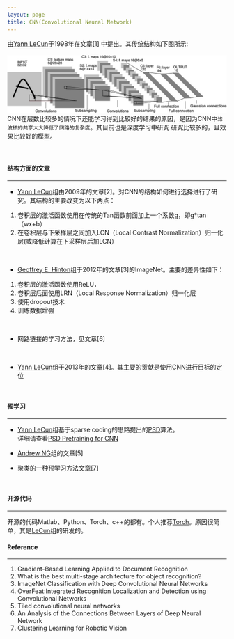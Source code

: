 ```yaml
---
layout: page
title: CNN(Convolutional Neural Network)
---
```

由[Yann LeCun](http://yann.lecun.com)于1998年在文章[1]
中提出。其传统结构如下图所示:<br/>    
![cnn_structure](./img/cnn.jpg)
CNN在层数比较多的情况下还能学习得到比较好的结果的原因，是因为CNN中`滤波核的共享大大降低了网路的复杂度`。其目前也是深度学习中研究
研究比较多的，且效果比较好的模型。
<br/>      
<br/>     

#### __结构方面的文章__    
---    
* [Yann LeCun](http://yann.lecun.com)组由2009年的文章[2]。对CNN的结构如何进行选择进行了研究。其结构的主要改变为以下两点：    
1.  卷积层的激活函数使用在传统的Tan函数前面加上一个系数g，即g*tan（wx+b）      
2.  在卷积层与下采样层之间加入LCN（Local Contrast Normalization）归一化层(或降低计算在下采样层后加LCN）     
<br />      

* [Geoffrey E. Hinton](http://www.cs.toronto.edu/~hinton/)组于2012年的文章[3]的ImageNet。主要的差异性如下：    
1.  卷积层的激活函数使用ReLU，
2.  卷积层后面使用LRN（Local Response Normalization）归一化层
3.  使用dropout技术    
4.  训练数据增强    
<br />   

*  网路链接的学习方法，见文章[6]     

<br/>      

* [Yann LeCun](http://yann.lecun.com)组于2013年的文章[4]。其主要的贡献是使用CNN进行目标的定位
<br/>     

#### __预学习__  
---    
* [Yann LeCun](http://yann.lecun.com)组基于sparse coding的思路提出的[PSD](./psd.html)算法。        
详细请查看[PSD Pretraining for CNN](./psd.html#convolutional-psd)

* [Andrew NG](http://www-cs-faculty.stanford.edu/people/ang/)组的文章[5]  

* 聚类的一种预学习方法文章[7]

<br/>       

#### __开源代码__
---    
开源的代码Matlab、Python、Torch、c++的都有。个人推荐[Torch](http://torch.ch/)。原因很简单，其是[LeCun](http://yann.lecun.com)组的研发的。


#### __Reference__
---    
1.    Gradient-Based Learning Applied to Document Recognition    
2.    What is the best multi-stage architecture for object recognition?    
3.    ImageNet Classification with Deep Convolutional Neural Networks    
4.    OverFeat:Integrated Recognition Localization and Detection using Convolutional Networks    
5.    Tiled convolutional neural networks
6.    An Analysis of the Connections Between Layers of Deep Neural Network
7.    Clustering Learning for Robotic Vision

